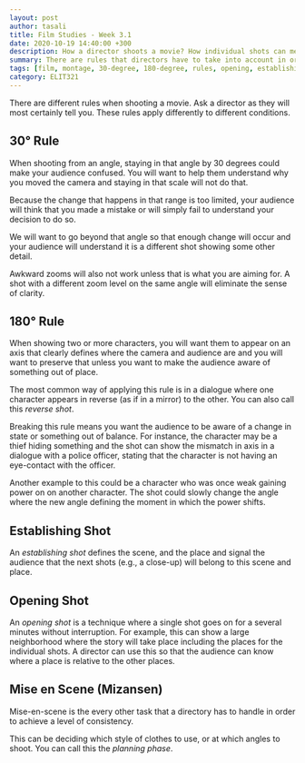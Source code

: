 ```yaml
---
layout: post
author: tasali
title: Film Studies - Week 3.1
date: 2020-10-19 14:40:00 +300
description: How a director shoots a movie? How individual shots can mean something?
summary: There are rules that directors have to take into account in order to convey the meaning they long for. They follow some basic principles which are, in the end, closely tied to the human nature.
tags: [film, montage, 30-degree, 180-degree, rules, opening, establishing, shot, mise-en-scene]
category: ELIT321
---
```


There are different rules when shooting a movie. Ask a director as they will most certainly tell you. These rules apply differently to different conditions. 

## 30° Rule

When shooting from an angle, staying in that angle by 30 degrees could make your audience confused. You will want to help them understand why you moved the camera and staying in that scale will not do that.

Because the change that happens in that range is too limited, your audience will think that you made a mistake or will simply fail to understand your decision to do so. 

We will want to go beyond that angle so that enough change will occur and your audience will understand it is a different shot showing some other detail.

Awkward zooms will also not work unless that is what you are aiming for. A shot with a different zoom level on the same angle will eliminate the sense of clarity.

## 180° Rule

When showing two or more characters, you will want them to appear on an axis that clearly defines where the camera and audience are and you will want to preserve that unless you want to make the audience aware of something out of place. 

The most common way of applying this rule is in a dialogue where one character appears in reverse (as if in a mirror) to the other. You can also call this *reverse shot*. 

Breaking this rule means you want the audience to be aware of a change in state or something out of balance. For instance, the character may be a thief hiding something and the shot can show the mismatch in axis in a dialogue with a police officer, stating that the character is not having an eye-contact with the officer. 

Another example to this could be a character who was once weak gaining power on on another character. The shot could slowly change the angle where the new angle defining the moment in which the power shifts.

## Establishing Shot

An _establishing shot_ defines the scene, and the place and signal the audience that the next shots (e.g., a close-up) will belong to this scene and place.

## Opening Shot

An _opening shot_ is a technique where a single shot goes on for a several minutes without interruption. For example, this can show a large neighborhood where the story will take place including the places for the individual shots. A director can use this so that the audience can know where a place is relative to the other places.

## Mise en Scene (Mizansen)

Mise-en-scene is the every other task that a directory has to handle in order to achieve a level of consistency.

This can be deciding which style of clothes to use, or at which angles to shoot. You can call this the *planning phase*.